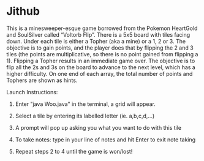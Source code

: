 # Jithub
This is a minesweeper-esque game borrowed from the Pokemon HeartGold and SoulSilver called “Voltorb Flip”. There is a 5x5 board with tiles facing down. Under each tile is either a Topher (aka a mine) or a 1, 2 or 3. The objective is to gain points, and the player does that by flipping the 2 and 3 tiles (the points are multiplicative, so there is no point gained from flipping a 1). Flipping a Topher results in an immediate game over. The objective is to flip all the 2s and 3s on the board to advance to the next level, which has a higher difficulty. On one end of each array, the total number of points and Tophers are shown as hints. 

Launch Instructions: 
1) Enter "java Woo.java" in the terminal, a grid will appear.

2) Select a tile by entering its labelled letter (ie. a,b,c,d,...)

3) A prompt will pop up asking you what you want to do with this tile

4) To take notes: type in your line of notes and hit Enter to exit note taking

5) Repeat steps 2 to 4 until the game is won/lost!
